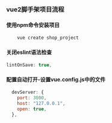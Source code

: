 ### vue2脚手架项目流程
#### 使用npm命令安装项目
```js
    vue create shop_project
```
#### 关闭eslint语法检查
```js
lintOnSave: true,
```
#### 配置自动打开-设置vue.config.js中的文件
```js
  devServer: {
    port: 3000,
    host: "127.0.0.1",
    open: true,
  },
```